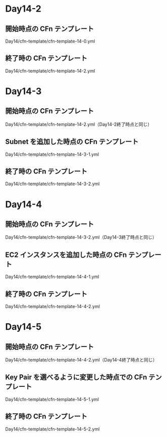 # Day14-2
## 開始時点の CFn テンプレート
Day14/cfn-template/cfn-template-14-0.yml
## 終了時の CFn テンプレート
Day14/cfn-template/cfn-template-14-2.yml

# Day14-3
## 開始時点の CFn テンプレート
Day14/cfn-template/cfn-template-14-2.yml（Day14-2終了時点と同じ）
## Subnet を追加した時点の CFn テンプレート
Day14/cfn-template/cfn-template-14-3-1.yml
## 終了時の CFn テンプレート
Day14/cfn-template/cfn-template-14-3-2.yml

# Day14-4
## 開始時点の CFn テンプレート
Day14/cfn-template/cfn-template-14-3-2.yml（Day14-3終了時点と同じ）
## EC2 インスタンスを追加した時点の CFn テンプレート
Day14/cfn-template/cfn-template-14-4-1.yml
## 終了時の CFn テンプレート
Day14/cfn-template/cfn-template-14-4-2.yml

# Day14-5
## 開始時点の CFn テンプレート
Day14/cfn-template/cfn-template-14-4-2.yml（Day14-4終了時点と同じ）
## Key Pair を選べるように変更した時点での CFn テンプレート
Day14/cfn-template/cfn-template-14-5-1.yml
## 終了時の CFn テンプレート
Day14/cfn-template/cfn-template-14-5-2.yml

